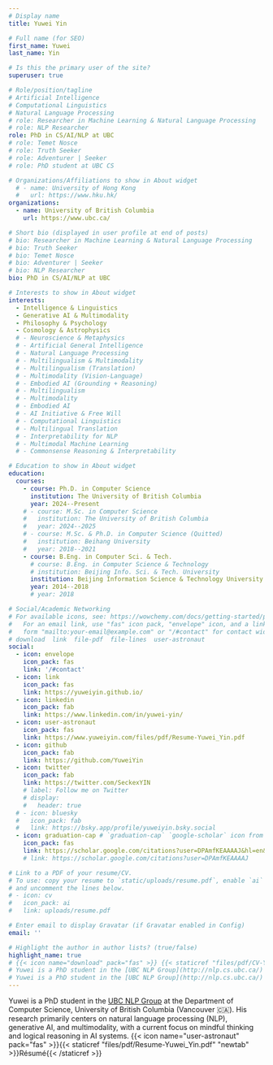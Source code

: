 ```yaml
---
# Display name
title: Yuwei Yin

# Full name (for SEO)
first_name: Yuwei
last_name: Yin

# Is this the primary user of the site?
superuser: true

# Role/position/tagline
# Artificial Intelligence
# Computational Linguistics
# Natural Language Processing
# role: Researcher in Machine Learning & Natural Language Processing
# role: NLP Researcher
role: PhD in CS/AI/NLP at UBC
# role: Temet Nosce
# role: Truth Seeker
# role: Adventurer | Seeker
# role: PhD student at UBC CS

# Organizations/Affiliations to show in About widget
  # - name: University of Hong Kong
  #   url: https://www.hku.hk/
organizations:
  - name: University of British Columbia
    url: https://www.ubc.ca/

# Short bio (displayed in user profile at end of posts)
# bio: Researcher in Machine Learning & Natural Language Processing
# bio: Truth Seeker
# bio: Temet Nosce
# bio: Adventurer | Seeker
# bio: NLP Researcher
bio: PhD in CS/AI/NLP at UBC

# Interests to show in About widget
interests:
  - Intelligence & Linguistics
  - Generative AI & Multimodality
  - Philosophy & Psychology
  - Cosmology & Astrophysics
  # - Neuroscience & Metaphysics
  # - Artificial General Intelligence
  # - Natural Language Processing
  # - Multilingualism & Multimodality
  # - Multilingualism (Translation)
  # - Multimodality (Vision-Language)
  # - Embodied AI (Grounding + Reasoning)
  # - Multilingualism
  # - Multimodality
  # - Embodied AI
  # - AI Initiative & Free Will
  # - Computational Linguistics
  # - Multilingual Translation
  # - Interpretability for NLP
  # - Multimodal Machine Learning
  # - Commonsense Reasoning & Interpretability

# Education to show in About widget
education:
  courses:
    - course: Ph.D. in Computer Science
      institution: The University of British Columbia
      year: 2024--Present
    # - course: M.Sc. in Computer Science
    #   institution: The University of British Columbia
    #   year: 2024--2025
    # - course: M.Sc. & Ph.D. in Computer Science (Quitted)
    #   institution: Beihang University
    #   year: 2018--2021
    - course: B.Eng. in Computer Sci. & Tech.
      # course: B.Eng. in Computer Science & Technology
      # institution: Beijing Info. Sci. & Tech. University
      institution: Beijing Information Science & Technology University
      year: 2014--2018
      # year: 2018

# Social/Academic Networking
# For available icons, see: https://wowchemy.com/docs/getting-started/page-builder/#icons
#   For an email link, use "fas" icon pack, "envelope" icon, and a link in the
#   form "mailto:your-email@example.com" or "/#contact" for contact widget.
# download  link  file-pdf  file-lines  user-astronaut
social:
  - icon: envelope
    icon_pack: fas
    link: '/#contact'
  - icon: link
    icon_pack: fas
    link: https://yuweiyin.github.io/
  - icon: linkedin
    icon_pack: fab
    link: https://www.linkedin.com/in/yuwei-yin/
  - icon: user-astronaut
    icon_pack: fas
    link: https://www.yuweiyin.com/files/pdf/Resume-Yuwei_Yin.pdf
  - icon: github
    icon_pack: fab
    link: https://github.com/YuweiYin
  - icon: twitter
    icon_pack: fab
    link: https://twitter.com/SeckexYIN
    # label: Follow me on Twitter
    # display:
    #   header: true
  # - icon: bluesky
  #   icon_pack: fab
  #   link: https://bsky.app/profile/yuweiyin.bsky.social
  - icon: graduation-cap # `graduation-cap` `google-scholar` icon from `ai` icon pack
    icon_pack: fas
    link: https://scholar.google.com/citations?user=DPAmfKEAAAAJ&hl=en&sortby=pubdate
    # link: https://scholar.google.com/citations?user=DPAmfKEAAAAJ

# Link to a PDF of your resume/CV.
# To use: copy your resume to `static/uploads/resume.pdf`, enable `ai` icons in `params.yaml`,
# and uncomment the lines below.
# - icon: cv
#   icon_pack: ai
#   link: uploads/resume.pdf

# Enter email to display Gravatar (if Gravatar enabled in Config)
email: ''

# Highlight the author in author lists? (true/false)
highlight_name: true
# {{< icon name="download" pack="fas" >}} {{< staticref "files/pdf/CV-Yuwei_Yin.pdf" "newtab" >}}Curriculum Vitae / Résumé{{< /staticref >}} {{< staticref "files/pdf/CV-Yuwei_Yin-ZH.pdf" "newtab" >}}Chinese CV{{< /staticref >}}
# Yuwei is a PhD student in the [UBC NLP Group](http://nlp.cs.ubc.ca/) at the Department of Computer Science, University of British Columbia (Vancouver, BC, Canada). {{< icon name="link" pack="fas" >}} [MISC](https://yuweiyin.github.io/)
# Yuwei is a PhD student in the [UBC NLP Group](http://nlp.cs.ubc.ca/) at the Department of Computer Science, University of British Columbia (Vancouver :canada:). His research primarily centers on natural language processing (NLP), generative AI, and multimodality, with a current focus on logical thinking and reasoning abilities in AI systems, particularly those based on pre-trained foundation models like large language models (LLMs). {{< icon name="user-astronaut" pack="fas" >}}{{< staticref "files/pdf/Resume-Yuwei_Yin.pdf" "newtab" >}}Résumé{{< /staticref >}}
---
```


Yuwei is a PhD student in the [UBC NLP Group](http://nlp.cs.ubc.ca/) at the Department of Computer Science, University of British Columbia (Vancouver :canada:). His research primarily centers on natural language processing (NLP), generative AI, and multimodality, with a current focus on mindful thinking and logical reasoning in AI systems. {{< icon name="user-astronaut" pack="fas" >}}{{< staticref "files/pdf/Resume-Yuwei_Yin.pdf" "newtab" >}}Résumé{{< /staticref >}}
